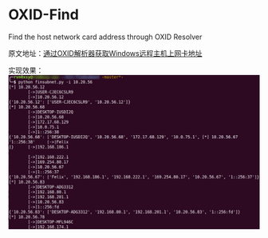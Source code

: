 # OXID-Find
Find the host network card address through OXID Resolver

原文地址：[通过OXID解析器获取Windows远程主机上网卡地址](https://payloads.online/archivers/2020-07-16/1)

实现效果：![图片](69467333bcc317951a365c9a2c079a7c.png)

